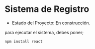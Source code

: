 <h1>Sistema de Registro</h1> 

- Estado del Proyecto: En construcción.

para ejecutar el sistema, debes poner;

```npm install react```
